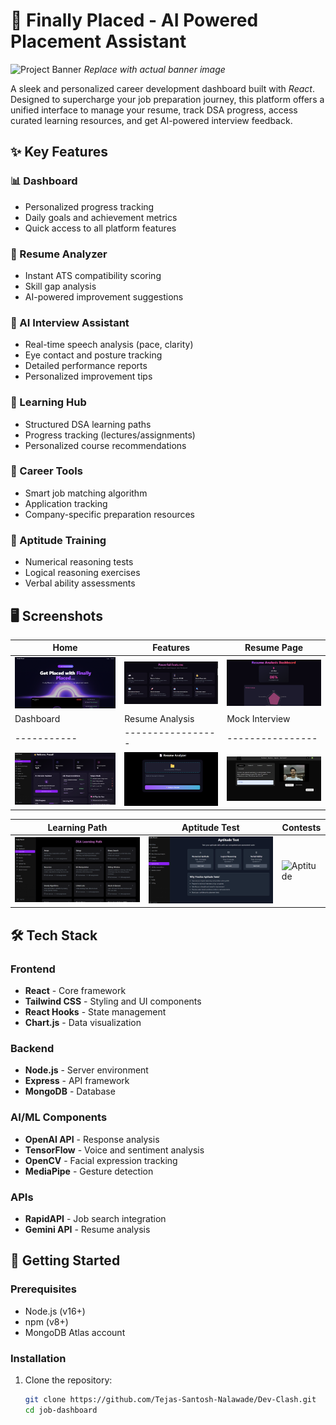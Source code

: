 # 💼 Finally Placed - AI Powered Placement Assistant

![Project Banner](./screenshots/banner.png) *Replace with actual banner image*

A sleek and personalized career development dashboard built with *React*. Designed to supercharge your job preparation journey, this platform offers a unified interface to manage your resume, track DSA progress, access curated learning resources, and get AI-powered interview feedback.

## ✨ Key Features

### 📊 Dashboard
- Personalized progress tracking
- Daily goals and achievement metrics
- Quick access to all platform features

### 📄 Resume Analyzer
- Instant ATS compatibility scoring
- Skill gap analysis
- AI-powered improvement suggestions

### 🤖 AI Interview Assistant
- Real-time speech analysis (pace, clarity)
- Eye contact and posture tracking
- Detailed performance reports
- Personalized improvement tips

### 🧠 Learning Hub
- Structured DSA learning paths
- Progress tracking (lectures/assignments)
- Personalized course recommendations

### 💼 Career Tools
- Smart job matching algorithm
- Application tracking
- Company-specific preparation resources

### 🧪 Aptitude Training
- Numerical reasoning tests
- Logical reasoning exercises
- Verbal ability assessments

## 🖥️ Screenshots
| Home | Features | Resume Page |
|-----------|-----------------|----------------|
| ![Home](./screenshots/home.png) | ![Features](./screenshots/features.png) | ![Mock Interview](./screenshots/resume_page.png) |
| Dashboard | Resume Analysis | Mock Interview |
|-----------|-----------------|----------------|
| ![Dashboard](./screenshots/dashboard.png) | ![Resume Analysis](./screenshots/resume.png) | ![Mock Interview](./screenshots/interview.png) |

| Learning Path | Aptitude Test | Contests |
|---------------|---------------------|---------------|
| ![Learning](./screenshots/learning.png) | ![Aptitude Test](./screenshots/apti.png) | ![Aptitude](./screenshots/aptitude.png) |

## 🛠️ Tech Stack

### Frontend
- **React** - Core framework
- **Tailwind CSS** - Styling and UI components
- **React Hooks** - State management
- **Chart.js** - Data visualization

### Backend
- **Node.js** - Server environment
- **Express** - API framework
- **MongoDB** - Database

### AI/ML Components
- **OpenAI API** - Response analysis
- **TensorFlow** - Voice and sentiment analysis
- **OpenCV** - Facial expression tracking
- **MediaPipe** - Gesture detection

### APIs
- **RapidAPI** - Job search integration
- **Gemini API** - Resume analysis

## 🚀 Getting Started

### Prerequisites
- Node.js (v16+)
- npm (v8+)
- MongoDB Atlas account

### Installation
1. Clone the repository:
   ```bash
   git clone https://github.com/Tejas-Santosh-Nalawade/Dev-Clash.git
   cd job-dashboard